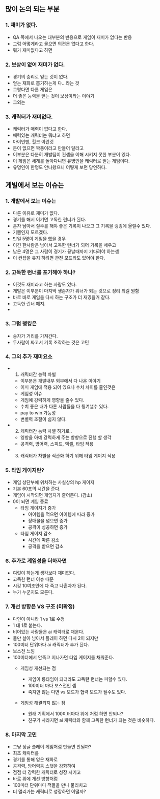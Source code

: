 ## 많이 논의 되는 부분
### 1. 재미가 없다. 
- QA 쪽에서 나오는 대부분의 반응으로 게임이 재미가 없다는 반응
- 그럼 어떻게라고 물으면 의견은 없다고 한다. 
- 뭐가 재미없다고 하면
### 2. 보상이 없어 재미가 없다.
- 경기의 승리로 얻는 것이 없다. 
- 얻는 재화로 뽑기하는게 다...라는 것
- 그렇다면 다른 게임은 
- 더 좋은 능력을 얻는 것이 보상이라는 이야기
- 그외는 
### 3. 캐릭터가 재미없다. 
- 캐릭터가 매력이 없다고 한다. 
- 매력있는 캐릭터는 뭐냐고 하면 
- 아이언맨, 헐크 이런것
- 돈이 없으면 짝퉁이라고 만들어 달라고
- 이부분은 다분히 개발팀이 컨셉을 이해 시키지 못한 부분이 있다. 
- 이 게임은 세계를 돌아다니면 유명인을 캐릭터로 얻는 게임이다. 
- 유명인이 한명도 안나왔으니 어떻게 보면 당연하다. 

## 게빌에서 보는 이슈는 
### 1. 개발에서 보는 이슈는 
- 다른 이유로 재미가 없다. 
- 경기를 해서 이기면 고독한 런너가 된다. 
- 혼자 남아서 질주를 해야 좋은 기록이 나오고 그 기록을 랭킹에 올릴수 있다. 
- 기쁨인지 모르겠다. 
- 만일 5명이 게임을 했을 경우 
- 이긴 한사람은 남아서 고독한 런너가 되어 기록을 세우고 
- 남은 4명은 그 사람이 경기가 끝날때까지 기다려야 하는셈
- 이 컨셉을 유지 하려면 관전 모드라도 있어야 한다. 

### 2. 고독한 런너를 포기해야 하나?
- 이것도 재미라고 하는 사람도 있다. 
- 개발은 이부분이 마지막 생존자가 위너가 되는 것으로 정리 되길 원함
- 바로 바로 게임을 다시 하는 구조가 더 재밌을거 같다. 
- 고독한 런너 폐지.
- 
### 3. 그럼 랭킹은
- 승자가 거리를 가져간다. 
- 두사람이 짜고서 기록 조작하는 것은 고민

### 4. 그외 추가 재미요소
- 1. 캐릭터간 능력 차별
  - 이부분은 개발내부 외부에서 다 나온 이야기 
  - 이미 게임에 적용 되어 있으나 수치 차이를 줄인것은 
  - 게임성 이슈
  - 게임에 강력하게 영향을 줄수 있다. 
  - 수치 좋은 내가 다른 사람들을 다 튕겨낼수 있다. 
  - pay to win 가능성 
  - 변별력 조절이 쉽지 않다.
- 2. 캐릭터간 능력 차별 하기로..
  - 영향을 아예 강력하게 주는 방향으로 진행 할 생각
  - 공격력, 방어력, 스피드, 엑셀, 타임 적용
- 3. 캐릭터가 차별을 직관화 하기 위해 타임 게이지 적용

### 5. 타임 게이지란?    
- 게임 상단부에 위치하는 사실상의 hp 게이지
- 기본 60초의 시간을 준다. 
- 게임이 시작되면 게임지가 줄어든다. (감소)
- 0이 되면 게임 종료 
  - 타임 게이지가 증가
    - 아이템을 먹으면 아이템에 따라 증가
    - 장매물을 넘으면 증가
    - 공격이 성공하면 증가 
  - 타임 게이지 감소
    - 시간에 따른 감소
    - 공격을 받으면 감소 
       
### 6. 추가로 게임성을 더하자면
- 여럿이 하는게 생각보다 재미없다. 
- 고독한 런너 이슈 때문
- 시갖 10여초안에 다 죽고 나혼자가 된다. 
- 누가 누군지도 모른다. 

### 7. 개선 방향은 VS 구조 (미확정)
- 다인이 아니라 1 vs 1로 수정
- 1 대 1로 붙는다. 
- 비어있는 사람들은 ai 캐릭터로 채운다.
- 둘만 살아 남아서 플레이 하면 다시 2이 되지만 
- 100미터 단위마다 ai 캐릭터가 추가 된다.
- 보스전 느낌 
- 100미터에서 안죽고 지나가면 타임 게이지를 채워준다.  
  - 게임성 개선되는 점 
    - 게임이 롱타임이 되더라도 고독란 런너는 피할수 있다. 
    - 100미터 마다 보스전인 셈 
    - 죽지만 않는 다면 vs 모드가 협력 모드가 될수도 있다. 
   
   - 게임성 해결되지 않는 점
      - 원래 기획에서 100미터마다 위에 처럼 하면 안되나?    
      - 친구가 사라지면 ai 캐릭터와 함께 고독한 런너가 되는 것은 비슷하다. 

### 8. 마지막 고민
- 그냥 싱글 플레이 게임처럼 만들면 안될까?
- 최초 캐릭터를 
- 경기를 통해 얻은 재화로 
- 공격력, 방어력등 스탯을 강화하여 
- 점점 더 강력한 캐릭터로 성장 시키고 
- 바로 위에 개선 방향처럼
- 100미터 단위마다 적들을 만나 물리치고 
- 더 멀리가는 캐릭터로 성장하면 어떨까?
